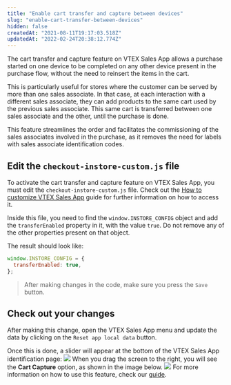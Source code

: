 ```yaml
---
title: "Enable cart transfer and capture between devices"
slug: "enable-cart-transfer-between-devices"
hidden: false
createdAt: "2021-08-11T19:17:03.518Z"
updatedAt: "2022-02-24T20:38:12.774Z"
---
```


The cart transfer and capture feature on VTEX Sales App allows a purchase started on one device to be completed on any other device present in the purchase flow, without the need to reinsert the items in the cart.

This is particularly useful for stores where the customer can be served by more than one sales associate. In that case, at each interaction with a different sales associate, they can add products to the same cart used by the previous sales associate. This same cart is transferred between one sales associate and the other, until the purchase is done.

This feature streamlines the order and facilitates the commissioning of the sales associates involved in the purchase, as it removes the need for labels with sales associate identification codes.

## Edit the `checkout-instore-custom.js` file

To activate the cart transfer and capture feature on VTEX Sales App, you must edit the `checkout-instore-custom.js` file. Check out the [How to customize VTEX Sales App](https://developers.vtex.com/vtex-rest-api/docs/how-to-customize-vtex-sales-app) guide for further information on how to access it.

Inside this file, you need to find the `window.INSTORE_CONFIG` object and add the `transferEnabled` property in it, with the value `true`. Do not remove any of the other properties present on that object.

The result should look like:

```javascript
window.INSTORE_CONFIG = {
  transferEnabled: true,
};
```

> After making changes in the code, make sure you press the `Save` button.

## Check out your changes

After making this change, open the VTEX Sales App menu and update the data by clicking on the `Reset app local data` button.

Once this is done, a slider will appear at the bottom of the VTEX Sales App identification page:
![](https://cdn.jsdelivr.net/gh/vtexdocs/dev-portal-content@main/images/enable-cart-transfer-between-devices-0.png)
When you drag the screen to the right, you will see the **Cart Capture** option, as shown in the image below.
![](https://cdn.jsdelivr.net/gh/vtexdocs/dev-portal-content@main/images/enable-cart-transfer-between-devices-1.png)
For more information on how to use this feature, check our [guide](https://help.vtex.com/en/tracks/vtex-sales-app-using-the-app--4BYzQIwyOHvnmnCYQgLzdr/2hlBqxHlxgFo2o4R52pbsk).
